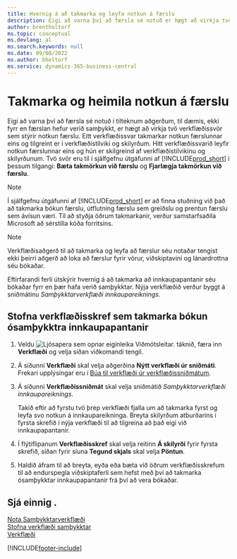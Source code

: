 ```yaml
---
title: Hvernig á að takmarka og leyfa notkun á færslu
description: Eigi að varna því að færsla sé notuð er hægt að virkja tvö verkflæðissvör í verkflæði sem stýrir notkun færslunnar.
author: brentholtorf
ms.topic: conceptual
ms.devlang: al
ms.search.keywords: null
ms.date: 09/08/2022
ms.author: bholtorf
ms.service: dynamics-365-business-central
---
```

# <a name="restrict-and-allow-usage-of-a-record"></a>Takmarka og heimila notkun á færslu

Eigi að varna því að færsla sé notuð í tilteknum aðgerðum, til dæmis, ekki fyrr en færslan hefur verið samþykkt, er hægt að virkja tvö verkflæðissvör sem stýrir notkun færslu. Eitt verkflæðissvar takmarkar notkun færslunnar eins og tilgreint er í verkflæðistilviki og skilyrðum. Hitt verkflæðissvarið leyfir notkun færslunnar eins og hún er skilgreind af verkflæðistilvikinu og skilyrðunum. Tvö svör eru til í sjálfgefnu útgáfunni af [!INCLUDE[prod_short](includes/prod_short.md)] í þessum tilgangi: **Bæta takmörkun við færslu** og **Fjarlægja takmörkun við færslu**.

> [!NOTE]  
> Í sjálfgefnu útgáfunni af [!INCLUDE[prod_short](includes/prod_short.md)] er að finna stuðning við það að takmarka bókun færslu, útflutning færslu sem greiðslu og prentun færslu sem ávísun væri. Til að styðja öðrum takmarkanir, verður samstarfsaðila Microsoft að sérstilla kóða forritsins.  

> [!NOTE]  
> Verkflæðisaðgerð til að takmarka og leyfa að færslur séu notaðar tengist ekki þeirri aðgerð að loka að færslur fyrir vörur, viðskiptavini  og lánardrottna séu bókaðar.

Eftirfarandi ferli útskýrir hvernig á að takmarka að innkaupapantanir séu bókaðar fyrr en þær hafa verið samþykktar. Nýja verkflæðið verður byggt á sniðmátinu *Samþykktarverkflæði innkaupareiknings*.  

## <a name="create-a-workflow-step-that-restricts-posting-of-unapproved-purchase-orders"></a>Stofna verkflæðisskref sem takmarka bókun ósamþykktra innkaupapantanir

1. Veldu ![Ljósapera sem opnar eiginleika Viðmótsleitar.](media/ui-search/search_small.png "Segðu mér hvað þú vilt gera") táknið, færa inn **Verkflæði** og velja síðan viðkomandi tengil.  
2. Á síðunni **Verkflæði** skal velja aðgerðina **Nýtt verkflæði úr sniðmáti**. Frekari upplýsingar eru í [Búa til verkflæði úr verkflæðissniðmátum](across-how-to-create-workflows-from-workflow-templates.md).
3. Á síðunni **Verkflæðissniðmát** skal velja sniðmátið *Samþykktarverkflæði innkaupareiknings*.  

   Takið eftir að fyrstu tvö þrep verkflæði fjalla um að takmarka fyrst og leyfa svo notkun á innkaupareikninga. Breyta skilyrðum atburðarins í fyrsta skrefið í nýja verkflæði til að tilgreina að það eigi við innkaupapantanir.  
4. Í flýtiflipanum **Verkflæðisskref** skal velja reitinn **Á skilyrði** fyrir fyrsta skrefið, síðan fyrir síuna **Tegund skjals** skal velja **Pöntun**.  
5. Haldið áfram til að breyta, eyða eða bæta við öðrum verkflæðisskrefum til að endurspegla viðskiptaferli sem hefst með því að takmarka ósamþykktar innkaupapantanir frá því að vera bókaðar.  

## <a name="see-also"></a>Sjá einnig .

[Nota Samþykktarverkflæði](across-use-workflows.md)  
[Stofna verkflæði samþykktar](across-how-to-create-workflows.md)  
[Verkflæði](across-workflow.md)  

[!INCLUDE[footer-include](includes/footer-banner.md)]
